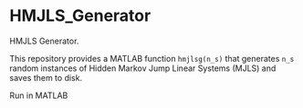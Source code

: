 # HMJLS_Generator
HMJLS Generator.

This repository provides a MATLAB function `hmjlsg(n_s)` that generates `n_s` random instances of Hidden Markov Jump Linear Systems (MJLS) and saves them to disk.

Run in MATLAB
